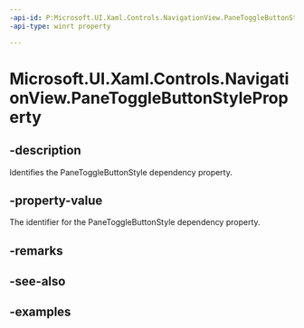 ```yaml
---
-api-id: P:Microsoft.UI.Xaml.Controls.NavigationView.PaneToggleButtonStyleProperty
-api-type: winrt property

---
```

<!-- Property syntax.
public DependencyProperty PaneToggleButtonStyleProperty { get; }
-->

# Microsoft.UI.Xaml.Controls.NavigationView.PaneToggleButtonStyleProperty


## -description

Identifies the PaneToggleButtonStyle dependency property.


## -property-value

The identifier for the PaneToggleButtonStyle dependency property.


## -remarks


## -see-also


## -examples


